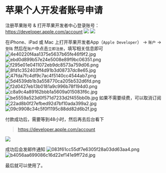 # 苹果个人开发者账号申请

注册苹果账号 & 打开苹果开发者中心登录账号： https://developer.apple.com/account
![](images/苹果个人开发者账号申请-1700795222541.png)
![](./images/苹果个人开发者账号申请-1700796402452.png)

在iPhone、iPad 或 Mac 上打开苹果开发者App（`Apple Developer`） -> `账户` -> `登陆` 
然后在`账户`中点击`立即注册`，填写相关信息即可
![4e40220f4aa1375e5637b65fe46f9f2.jpg](./images/苹果个人开发者账号申请-1700808571335.jpg)
![ebd0d899b57e24e5008e89f9bc06351.png](./images/苹果个人开发者账号申请-1700808578295.png)
![f295e01e0411072eb9dc8573a759d06.png](./images/苹果个人开发者账号申请-1700808593765.png)
![8fd1c352403ff4d91b3d08737dc8e65.jpg](./images/苹果个人开发者账号申请-1700808599906.jpg)
![47fda7fc4df9c7ac4f5140cc4544ab7.png](./images/苹果个人开发者账号申请-1700808605064.png)
![5d4539db1b3a558770ca205b532d6fd.png](./images/苹果个人开发者账号申请-1700808609169.png)
![f2d0427eb13b0181a9c996b78f194d0.png](./images/苹果个人开发者账号申请-1700808614445.png)
![c8a9c4a89162bbb1a5609a015083f6c.jpg](./images/苹果个人开发者账号申请-1700808620585.jpg)
![be5559a523d0f571d7233d2f455bb0b.jpg](./images/苹果个人开发者账号申请-1700810485843.jpg)
如果不需要续费，可以取消订阅
![22ad8b0f27efbed92d7bf10ada399a2.jpg](./images/苹果个人开发者账号申请-1700810490722.jpg)
![09c9908c34c5f0f1195c88dd82d6b2f.jpg](./images/苹果个人开发者账号申请-1700810528461.jpg)

付款成功后，需要等到48小时，然后再去后台看下

> https://developer.apple.com/account

![](./images/苹果个人开发者账号申请-1700811335932.png)

成功后会发邮件通知
![083f61cc55df7e6305f28a03dd63aa4.png](./images/苹果个人开发者账号申请-1701047670678.png)
![b4056aa699086c16d22ef141e9ff72d.jpg](./images/苹果个人开发者账号申请-1701047732774.jpg)

最后就可以使用了。